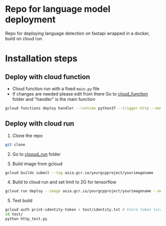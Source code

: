 # Repo for language model deployment
Repo for deploying language detection on fastapi wrapped in a docker, build on cloud run

# Installation steps
## Deploy with cloud function
- Cloud function run with a fixed `main.py` file 
- If changes are needed please edit from there
Go to  [cloud_function](cloud_function) folder and "handler" is the main function
```bash
gcloud functions deploy handler --runtime python37 --trigger-http --memory 2048 --region asia-southeast1
```

## Deploy with cloud run
1) Clone the repo
```bash
git clone
```
2) Go to [clooud_run](cloud_run/docker) folder 

3) Build image from gcloud
```bash
gcloud builds submit --tag asia.gcr.io/yourgcpproject/yourimagename
```

4) Build to cloud run and set limit to 2G for tensorflow
```bash
gcloud run deploy --image asia.gcr.io/yourgcpproject/yourimagename --memory 2G
```

5) Test build
```bash
gcloud auth print-identity-token > test/identity.txt # Store token locally
cd test/
python http_test.py
```
